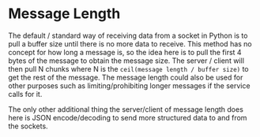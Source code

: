 # Message Length

The default / standard way of receiving data from a socket in Python is to pull a buffer size until there is no more data to receive. 
This method has no concept for how long a message is, so the idea here is to pull the first 4 bytes of the message to obtain the message size.
The server / client will then pull N chunks where N is the `ceil(message length / buffer size)` to get the rest of the message.
The message length could also be used for other purposes such as limiting/prohibiting longer messages if the service calls for it.

The only other additional thing the server/client of message length does here is JSON encode/decoding to send more structured data to and from the sockets.
